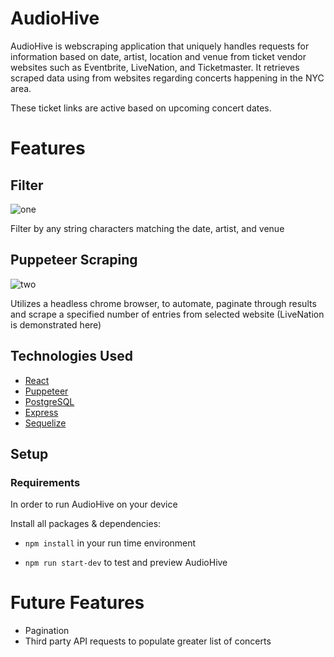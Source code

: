 
# AudioHive

AudioHive is webscraping application that uniquely handles requests for information based on date, artist, location and venue from ticket vendor websites such as Eventbrite, LiveNation, and Ticketmaster. It retrieves scraped data using from websites regarding concerts happening in the NYC area.

These ticket links are active based on upcoming concert dates.

# Features

## Filter

![one](https://media.giphy.com/media/iIM85U1IZvl77vELRX/giphy.gif)

Filter by any string characters matching the date, artist, and venue

## Puppeteer Scraping

![two](https://media.giphy.com/media/ZAqfT3asYOAU6zYy8T/giphy.gif)

Utilizes a headless chrome browser, to automate, paginate through results and scrape a specified number of entries from selected website (LiveNation is demonstrated here)

## Technologies Used

* [React](https://reactjs.org/docs/getting-started.html)
* [Puppeteer](https://developers.google.com/web/tools/puppeteer/get-started)
* [PostgreSQL](https://www.postgresql.org/about/)
* [Express](https://expressjs.com/)
* [Sequelize](https://sequelize.org/master/manual/getting-started.html)

## Setup

### Requirements

In order to run AudioHive on your device

Install all packages & dependencies:

* `npm install` in your run time environment

* `npm run start-dev` to test and preview AudioHive

# Future Features

* Pagination
* Third party API requests to populate greater list of concerts
